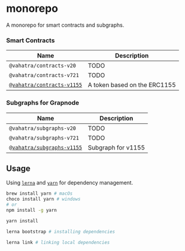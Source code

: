 # monorepo

A monorepo for smart contracts and subgraphs.

### Smart Contracts

| Name                                           | Description                  |
| ---------------------------------------------- | ---------------------------- |
| `@vahatra/contracts-v20`                       | TODO                         |
| `@vahatra/contracts-v721`                      | TODO                         |
| [`@vahatra/contracts-v1155`](/contracts/v1155) | A token based on the ERC1155 |

### Subgraphs for Grapnode

| Name                                           | Description        |
| ---------------------------------------------- | ------------------ |
| `@vahatra/subgraphs-v20`                       | TODO               |
| `@vahatra/subgraphs-v721`                      | TODO               |
| [`@vahatra/subgraphs-v1155`](/subgraphs/v1155) | Subgraph for v1155 |

## Usage

Using [`lerna`](https://github.com/lerna/lerna) and [`yarn`](https://yarnpkg.com/getting-started/usage) for dependency management.

```bash
brew install yarn # macOs
choco install yarn # windows
# or
npm install -g yarn
```

```bash
yarn install
```

```bash
lerna bootstrap # installing dependencies
```

```bash
lerna link # linking local dependencies
```
